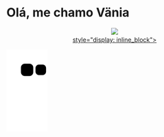 <h1> Olá, me chamo Vänia </h1>

<div align="center">
  <a href="https://github.com/gomes-vania">
  <img height="180em" src="https://github-readme-stats.vercel.app/api?username=gomes-vania&show_icons=true&theme=dark&include_all_commits=true&count_private=true"/>
    <br>style="display: inline_block"><br></div>
  
![Snake animation](https://github.com/rafaballerini/rafaballerini/blob/output/github-contribution-grid-snake.svg)
